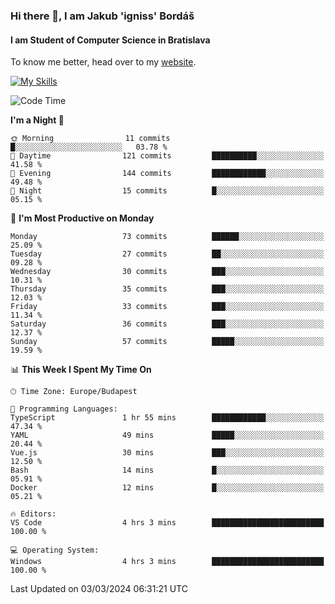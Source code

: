 ### Hi there 👋, I am Jakub 'igniss' Bordáš

#### I am Student of Computer Science in Bratislava
To know me better, head over to my [website](https://bordas.sk).

[![My Skills](https://skillicons.dev/icons?i=js,html,css,figma,svelte,java,kotlin,python,postgresql,typescript,nest,nodejs)](https://bordas.sk)


<!--START_SECTION:waka-->
![Code Time](http://img.shields.io/badge/Code%20Time-1%2C416%20hrs%2019%20mins-blue)

**I'm a Night 🦉** 

```text
🌞 Morning                11 commits          █░░░░░░░░░░░░░░░░░░░░░░░░   03.78 % 
🌆 Daytime                121 commits         ██████████░░░░░░░░░░░░░░░   41.58 % 
🌃 Evening                144 commits         ████████████░░░░░░░░░░░░░   49.48 % 
🌙 Night                  15 commits          █░░░░░░░░░░░░░░░░░░░░░░░░   05.15 % 
```
📅 **I'm Most Productive on Monday** 

```text
Monday                   73 commits          ██████░░░░░░░░░░░░░░░░░░░   25.09 % 
Tuesday                  27 commits          ██░░░░░░░░░░░░░░░░░░░░░░░   09.28 % 
Wednesday                30 commits          ███░░░░░░░░░░░░░░░░░░░░░░   10.31 % 
Thursday                 35 commits          ███░░░░░░░░░░░░░░░░░░░░░░   12.03 % 
Friday                   33 commits          ███░░░░░░░░░░░░░░░░░░░░░░   11.34 % 
Saturday                 36 commits          ███░░░░░░░░░░░░░░░░░░░░░░   12.37 % 
Sunday                   57 commits          █████░░░░░░░░░░░░░░░░░░░░   19.59 % 
```


📊 **This Week I Spent My Time On** 

```text
🕑︎ Time Zone: Europe/Budapest

💬 Programming Languages: 
TypeScript               1 hr 55 mins        ████████████░░░░░░░░░░░░░   47.34 % 
YAML                     49 mins             █████░░░░░░░░░░░░░░░░░░░░   20.44 % 
Vue.js                   30 mins             ███░░░░░░░░░░░░░░░░░░░░░░   12.50 % 
Bash                     14 mins             █░░░░░░░░░░░░░░░░░░░░░░░░   05.91 % 
Docker                   12 mins             █░░░░░░░░░░░░░░░░░░░░░░░░   05.21 % 

🔥 Editors: 
VS Code                  4 hrs 3 mins        █████████████████████████   100.00 % 

💻 Operating System: 
Windows                  4 hrs 3 mins        █████████████████████████   100.00 % 
```


 Last Updated on 03/03/2024 06:31:21 UTC
<!--END_SECTION:waka-->
